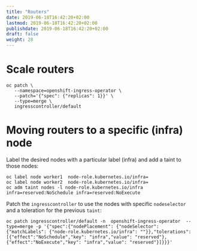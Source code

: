 ```yaml
---
title: "Routers"
date: 2019-06-18T16:42:20+02:00
lastmod: 2019-06-18T16:42:20+02:00
publishdate: 2019-06-18T16:42:20+02:00
draft: false
weight: 28
---
```


# Scale routers

```
oc patch \
   --namespace=openshift-ingress-operator \
   --patch='{"spec": {"replicas": 1}}' \
   --type=merge \
   ingresscontroller/default
```

# Moving routers to a specific (infra) node

Label the desired nodes with a particular label (infra) and add a taint to those nodes:

```
oc label node worker1  node-role.kubernetes.io/infra=
oc label node worker2  node-role.kubernetes.io/infra=
oc adm taint nodes -l node-role.kubernetes.io/infra infra=reserved:NoSchedule infra=reserved:NoExecute
```

Patch the `ingresscontroller` to use the nodes with specific `nodeselector` and a toleration for the previous `taint`:

```
oc patch ingresscontroller/default -n  openshift-ingress-operator  --type=merge -p '{"spec":{"nodePlacement": {"nodeSelector": {"matchLabels": {"node-role.kubernetes.io/infra": ""}},"tolerations": [{"effect":"NoSchedule","key": "infra","value": "reserved"},{"effect":"NoExecute","key": "infra","value": "reserved"}]}}}'
```
